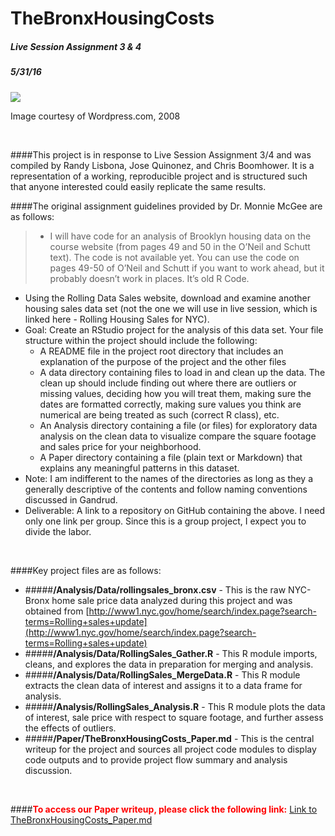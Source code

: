 # TheBronxHousingCosts
##### Live Session Assignment 3 & 4
##### 5/31/16

![](https://specialedandme.files.wordpress.com/2008/03/confused-look.jpg?w=250&h=193)

Image courtesy of Wordpress.com, 2008

<br>

####This project is in response to Live Session Assignment 3/4 and was compiled by Randy Lisbona, Jose Quinonez, and Chris Boomhower. It is a representation of a working, reproducible project and is structured such that anyone interested could easily replicate the same results.

####The original assignment guidelines provided by Dr. Monnie McGee are as follows:
> * I will have code for an analysis of Brooklyn housing data on the course website (from pages 49 and 50 in the O’Neil and Schutt text). The code is not available yet. You can use the code on pages 49-50 of O’Neil and Schutt if you want to work ahead, but it probably doesn’t work in places. It’s old R Code.
* Using the Rolling Data Sales website, download and examine another housing sales data set (not the one we will use in live session, which is linked here - Rolling Housing Sales for NYC).
* Goal: Create an RStudio project for the analysis of this data set. Your file structure within the project should include the following:
    * A README file in the project root directory that includes an explanation of the purpose of the project and the other files
    * A data directory containing files to load in and clean up the data. The clean up should include finding out where there are outliers or missing values, deciding how you will treat them, making sure the dates are formatted correctly, making sure values you think are numerical are being treated as such (correct R class), etc.
    * An Analysis directory containing a file (or files) for exploratory data analysis on the clean data to visualize compare the square footage and sales price for your neighborhood.
    * A Paper directory containing a file (plain text or Markdown) that explains any meaningful patterns in this dataset.
* Note: I am indifferent to the names of the directories as long as they a generally descriptive of the contents and follow naming conventions discussed in Gandrud.
* Deliverable: A link to a repository on GitHub containing the above. I need only one link per group. Since this is a group project, I expect you to divide the labor.

<br>

####Key project files are as follows:
* #####**/Analysis/Data/rollingsales_bronx.csv** - This is the raw NYC-Bronx home sale price data analyzed during this project and was obtained from [http://www1.nyc.gov/home/search/index.page?search-terms=Rolling+sales+update](http://www1.nyc.gov/home/search/index.page?search-terms=Rolling+sales+update)
* #####**/Analysis/Data/RollingSales_Gather.R** - This R module imports, cleans, and explores the data in preparation for merging and analysis.
* #####**/Analysis/Data/RollingSales_MergeData.R** - This R module extracts the clean data of interest and assigns it to a data frame for analysis.
* #####**/Analysis/RollingSales_Analysis.R** - This R module plots the data of interest, sale price with respect to square footage, and further assess the effects of outliers.
* #####**/Paper/TheBronxHousingCosts_Paper.md** - This is the central writeup for the project and sources all project code modules to display code outputs and to provide project flow summary and analysis discussion.

<br>

####<font color='red'>**To access our Paper writeup, please click the following link:**</font> [Link to TheBronxHousingCosts_Paper.md](https://github.com/ChrisBoomhower/TheBronxHousingCosts/blob/master/Paper/TheBronxHousingCosts_Paper.md "https://github.com/ChrisBoomhower/TheBronxHousingCosts/blob/master/Paper/TheBronxHousingCosts_Paper.md")